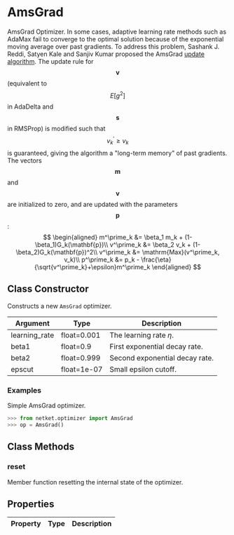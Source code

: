 # AmsGrad
AmsGrad Optimizer. In some cases, adaptive learning rate methods such as AdaMax fail to converge to the optimal solution because of the exponential moving average over past gradients. To address this problem, Sashank J. Reddi, Satyen Kale and Sanjiv Kumar proposed the AmsGrad [update algorithm](https://openreview.net/forum?id=ryQu7f-RZ). The update rule for $$\mathbf{v}$$ (equivalent to $$E[g^2]$$ in AdaDelta and $$\mathbf{s}$$ in RMSProp) is modified such that $$v^\prime_k \geq v_k$$ is guaranteed, giving the algorithm a "long-term memory" of past gradients. The vectors $$\mathbf{m}$$ and $$\mathbf{v}$$ are initialized to zero, and are updated with the parameters $$\mathbf{p}$$: $$ \begin{aligned} m^\prime_k &= \beta_1 m_k + (1-\beta_1)G_k(\mathbf{p})\\ v^\prime_k &= \beta_2 v_k + (1-\beta_2)G_k(\mathbf{p})^2\\ v^\prime_k &= \mathrm{Max}(v^\prime_k, v_k)\\ p^\prime_k &= p_k - \frac{\eta}{\sqrt{v^\prime_k}+\epsilon}m^\prime_k \end{aligned} $$

## Class Constructor
Constructs a new ``AmsGrad`` optimizer.

|  Argument   |   Type    |         Description          |
|-------------|-----------|------------------------------|
|learning_rate|float=0.001|The learning rate $\eta$.     |
|beta1        |float=0.9  |First exponential decay rate. |
|beta2        |float=0.999|Second exponential decay rate.|
|epscut       |float=1e-07|Small epsilon cutoff.         |


### Examples
Simple AmsGrad optimizer.

```python
>>> from netket.optimizer import AmsGrad
>>> op = AmsGrad()

```



## Class Methods 
### reset
Member function resetting the internal state of the optimizer.


## Properties

|Property|Type|Description|
|--------|----|-----------|


